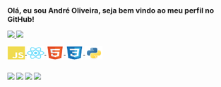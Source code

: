 ### Olá, eu sou André Oliveira, seja bem vindo ao meu perfil no GitHub!
  <a href="https://github.com/Oliveir-Andre/Oliveir-Andre/">
  <img height="180em" src="https://github-readme-stats.vercel.app/api?username=Oliveir-Andre&show_icons=true&theme=dracula&include_all_commits=true&count_private=true"/>
  <img height="180em" src="https://github-readme-stats.vercel.app/api/top-langs/?username=Oliveir-Andre&layout=compact&langs_count=7&theme=dracula"/>
</div>


<div style="display: inline_block"><br>
  <img align="center" alt="Rafa-Js" height="30" width="40" src="https://raw.githubusercontent.com/devicons/devicon/master/icons/javascript/javascript-plain.svg">
  <img align="center" alt="Rafa-React" height="30" width="40" src="https://raw.githubusercontent.com/devicons/devicon/master/icons/react/react-original.svg">
  <img align="center" alt="Rafa-HTML" height="30" width="40" src="https://raw.githubusercontent.com/devicons/devicon/master/icons/html5/html5-original.svg">
  <img align="center" alt="Rafa-CSS" height="30" width="40" src="https://raw.githubusercontent.com/devicons/devicon/master/icons/css3/css3-original.svg">
  <img align="center" alt="Rafa-Python" height="30" width="40" src="https://raw.githubusercontent.com/devicons/devicon/master/icons/python/python-original.svg">
</div>
  
  ##
 
<div> 
  <a href="https://www.instagram.com/andrew9595/" target="_blank"><img src="https://img.shields.io/badge/-Instagram-%23E4405F?style=for-the-badge&logo=instagram&logoColor=white" target="_blank"class="externo"></a>
 <a href="https://discord.gg/6dbKVcmA" target="_blank"><img src="https://img.shields.io/badge/Discord-7289DA?style=for-the-badge&logo=discord&logoColor=white" target="_blank"></a> 
  <a href = "mailto:andre.deangra67@gmail.com"><img src="https://img.shields.io/badge/-Gmail-%23333?style=for-the-badge&logo=gmail&logoColor=white" target="_blank"class="externo"></a>
  <a href="https://www.linkedin.com/in/andr%C3%A9-oliveira-9506a2146/" target="_blank"><img src="https://img.shields.io/badge/-LinkedIn-%230077B5?style=for-the-badge&logo=linkedin&logoColor=white" target="_blank"class="externo"></a> 
</div>
